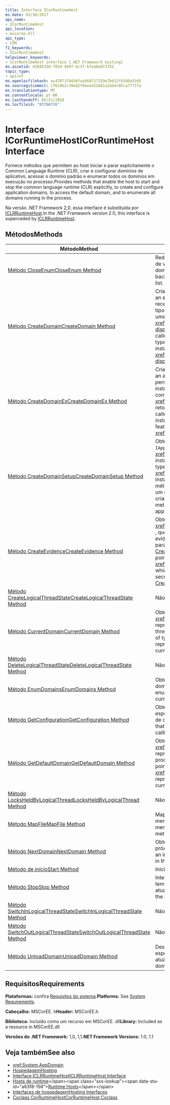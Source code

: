 ```yaml
---
title: Interface ICorRuntimeHost
ms.date: 03/30/2017
api_name:
- ICorRuntimeHost
api_location:
- mscoree.dll
api_type:
- COM
f1_keywords:
- ICorRuntimeHost
helpviewer_keywords:
- ICorRuntimeHost interface [.NET Framework hosting]
ms.assetid: 4369533d-7834-4497-bc37-bfea0ad737b1
topic_type:
- apiref
ms.openlocfilehash: ac4787379436faa568727329e7b012f83d0a53d5
ms.sourcegitcommit: c76c8b2c39ed2f0eee422b61a2ab4c05ca7771fa
ms.translationtype: MT
ms.contentlocale: pt-BR
ms.lasthandoff: 05/21/2020
ms.locfileid: "83760726"
---
```

# <a name="icorruntimehost-interface"></a><span data-ttu-id="a63f8-102">Interface ICorRuntimeHost</span><span class="sxs-lookup"><span data-stu-id="a63f8-102">ICorRuntimeHost Interface</span></span>
<span data-ttu-id="a63f8-103">Fornece métodos que permitem ao host iniciar e parar explicitamente o Common Language Runtime (CLR), criar e configurar domínios de aplicativo, acessar o domínio padrão e enumerar todos os domínios em execução no processo.</span><span class="sxs-lookup"><span data-stu-id="a63f8-103">Provides methods that enable the host to start and stop the common language runtime (CLR) explicitly, to create and configure application domains, to access the default domain, and to enumerate all domains running in the process.</span></span>  
  
 <span data-ttu-id="a63f8-104">Na versão .NET Framework 2,0, essa interface é substituída por [ICLRRuntimeHost](iclrruntimehost-interface.md).</span><span class="sxs-lookup"><span data-stu-id="a63f8-104">In the .NET Framework version 2.0, this interface is superceded by [ICLRRuntimeHost](iclrruntimehost-interface.md).</span></span>  
  
## <a name="methods"></a><span data-ttu-id="a63f8-105">Métodos</span><span class="sxs-lookup"><span data-stu-id="a63f8-105">Methods</span></span>  
  
|<span data-ttu-id="a63f8-106">Método</span><span class="sxs-lookup"><span data-stu-id="a63f8-106">Method</span></span>|<span data-ttu-id="a63f8-107">Descrição</span><span class="sxs-lookup"><span data-stu-id="a63f8-107">Description</span></span>|  
|------------|-----------------|  
|[<span data-ttu-id="a63f8-108">Método CloseEnum</span><span class="sxs-lookup"><span data-stu-id="a63f8-108">CloseEnum Method</span></span>](icorruntimehost-closeenum-method.md)|<span data-ttu-id="a63f8-109">Redefine um enumerador de domínio de volta para o início da lista de domínios.</span><span class="sxs-lookup"><span data-stu-id="a63f8-109">Resets a domain enumerator back to the beginning of the domain list.</span></span>|  
|[<span data-ttu-id="a63f8-110">Método CreateDomain</span><span class="sxs-lookup"><span data-stu-id="a63f8-110">CreateDomain Method</span></span>](icorruntimehost-createdomain-method.md)|<span data-ttu-id="a63f8-111">Cria um domínio de aplicativo.</span><span class="sxs-lookup"><span data-stu-id="a63f8-111">Creates an application domain.</span></span> <span data-ttu-id="a63f8-112">O chamador recebe um ponteiro de interface do tipo <xref:System._AppDomain> para uma instância do tipo <xref:System.AppDomain?displayProperty=nameWithType> .</span><span class="sxs-lookup"><span data-stu-id="a63f8-112">The caller receives an interface pointer of type <xref:System._AppDomain> to an instance of type <xref:System.AppDomain?displayProperty=nameWithType>.</span></span>|  
|[<span data-ttu-id="a63f8-113">Método CreateDomainEx</span><span class="sxs-lookup"><span data-stu-id="a63f8-113">CreateDomainEx Method</span></span>](icorruntimehost-createdomainex-method.md)|<span data-ttu-id="a63f8-114">Cria um domínio de aplicativo.</span><span class="sxs-lookup"><span data-stu-id="a63f8-114">Creates an application domain.</span></span> <span data-ttu-id="a63f8-115">Esse método permite que o chamador passe uma instância de IAppDomainSetup para configurar recursos adicionais da <xref:System._AppDomain> instância retornada.</span><span class="sxs-lookup"><span data-stu-id="a63f8-115">This method allows the caller to pass an IAppDomainSetup instance to configure additional features of the returned <xref:System._AppDomain> instance.</span></span>|  
|[<span data-ttu-id="a63f8-116">Método CreateDomainSetup</span><span class="sxs-lookup"><span data-stu-id="a63f8-116">CreateDomainSetup Method</span></span>](icorruntimehost-createdomainsetup-method.md)|<span data-ttu-id="a63f8-117">Obtém um ponteiro de interface do tipo `IAppDomainSetup` para uma <xref:System.AppDomainSetup> instância.</span><span class="sxs-lookup"><span data-stu-id="a63f8-117">Gets an interface pointer of type `IAppDomainSetup` to an <xref:System.AppDomainSetup> instance.</span></span> <span data-ttu-id="a63f8-118">`IAppDomainSetup`fornece métodos para configurar aspectos de um domínio de aplicativo antes de sua criação.</span><span class="sxs-lookup"><span data-stu-id="a63f8-118">`IAppDomainSetup` provides methods to configure aspects of an application domain before it is created.</span></span>|  
|[<span data-ttu-id="a63f8-119">Método CreateEvidence</span><span class="sxs-lookup"><span data-stu-id="a63f8-119">CreateEvidence Method</span></span>](../../../../docs/framework/unmanaged-api/hosting/icorruntimehost-createevidence-method.md)|<span data-ttu-id="a63f8-120">Obtém um ponteiro de interface do tipo <xref:System.Security.Principal.IIdentity> , que permite que o host crie evidências de segurança para passar para [CreateDomain](../../../../docs/framework/unmanaged-api/hosting/icorruntimehost-createdomain-method.md) ou [CreateDomainEx](icorruntimehost-createdomainex-method.md).</span><span class="sxs-lookup"><span data-stu-id="a63f8-120">Gets an interface pointer of type <xref:System.Security.Principal.IIdentity>, which allows the host to create security evidence to pass to [CreateDomain](../../../../docs/framework/unmanaged-api/hosting/icorruntimehost-createdomain-method.md) or [CreateDomainEx](icorruntimehost-createdomainex-method.md).</span></span>|  
|[<span data-ttu-id="a63f8-121">Método CreateLogicalThreadState</span><span class="sxs-lookup"><span data-stu-id="a63f8-121">CreateLogicalThreadState Method</span></span>](icorruntimehost-createlogicalthreadstate-method.md)|<span data-ttu-id="a63f8-122">Não use.</span><span class="sxs-lookup"><span data-stu-id="a63f8-122">Do not use.</span></span>|  
|[<span data-ttu-id="a63f8-123">Método CurrentDomain</span><span class="sxs-lookup"><span data-stu-id="a63f8-123">CurrentDomain Method</span></span>](icorruntimehost-currentdomain-method.md)|<span data-ttu-id="a63f8-124">Obtém um ponteiro de interface do tipo <xref:System._AppDomain> que representa o domínio carregado no thread atual.</span><span class="sxs-lookup"><span data-stu-id="a63f8-124">Gets an interface pointer of type <xref:System._AppDomain> that represents the domain loaded on the current thread.</span></span>|  
|[<span data-ttu-id="a63f8-125">Método DeleteLogicalThreadState</span><span class="sxs-lookup"><span data-stu-id="a63f8-125">DeleteLogicalThreadState Method</span></span>](icorruntimehost-deletelogicalthreadstate-method.md)|<span data-ttu-id="a63f8-126">Não use.</span><span class="sxs-lookup"><span data-stu-id="a63f8-126">Do not use.</span></span>|  
|[<span data-ttu-id="a63f8-127">Método EnumDomains</span><span class="sxs-lookup"><span data-stu-id="a63f8-127">EnumDomains Method</span></span>](icorruntimehost-enumdomains-method.md)|<span data-ttu-id="a63f8-128">Obtém um enumerador para os domínios no processo atual.</span><span class="sxs-lookup"><span data-stu-id="a63f8-128">Gets an enumerator for the domains in the current process.</span></span>|  
|[<span data-ttu-id="a63f8-129">Método GetConfiguration</span><span class="sxs-lookup"><span data-stu-id="a63f8-129">GetConfiguration Method</span></span>](icorruntimehost-getconfiguration-method.md)|<span data-ttu-id="a63f8-130">Obtém um objeto que permite ao host especificar a configuração de retorno de chamada do CLR.</span><span class="sxs-lookup"><span data-stu-id="a63f8-130">Gets an object that allows the host to specify the callback configuration of the CLR.</span></span>|  
|[<span data-ttu-id="a63f8-131">Método GetDefaultDomain</span><span class="sxs-lookup"><span data-stu-id="a63f8-131">GetDefaultDomain Method</span></span>](icorruntimehost-getdefaultdomain-method.md)|<span data-ttu-id="a63f8-132">Obtém um ponteiro de interface do tipo <xref:System._AppDomain> que representa o domínio padrão para o processo atual.</span><span class="sxs-lookup"><span data-stu-id="a63f8-132">Gets an interface pointer of type <xref:System._AppDomain> that represents the default domain for the current process.</span></span>|  
|[<span data-ttu-id="a63f8-133">Método LocksHeldByLogicalThread</span><span class="sxs-lookup"><span data-stu-id="a63f8-133">LocksHeldByLogicalThread Method</span></span>](icorruntimehost-locksheldbylogicalthread-method.md)|<span data-ttu-id="a63f8-134">Não use.</span><span class="sxs-lookup"><span data-stu-id="a63f8-134">Do not use.</span></span>|  
|[<span data-ttu-id="a63f8-135">Método MapFile</span><span class="sxs-lookup"><span data-stu-id="a63f8-135">MapFile Method</span></span>](icorruntimehost-mapfile-method.md)|<span data-ttu-id="a63f8-136">Mapeia o arquivo especificado na memória.</span><span class="sxs-lookup"><span data-stu-id="a63f8-136">Maps the specified file into memory.</span></span> <span data-ttu-id="a63f8-137">Esse método é obsoleto.</span><span class="sxs-lookup"><span data-stu-id="a63f8-137">This method is obsolete.</span></span>|  
|[<span data-ttu-id="a63f8-138">Método NextDomain</span><span class="sxs-lookup"><span data-stu-id="a63f8-138">NextDomain Method</span></span>](icorruntimehost-nextdomain-method.md)|<span data-ttu-id="a63f8-139">Obtém um ponteiro de interface para o próximo domínio na enumeração.</span><span class="sxs-lookup"><span data-stu-id="a63f8-139">Gets an interface pointer to the next domain in the enumeration.</span></span>|  
|[<span data-ttu-id="a63f8-140">Método de início</span><span class="sxs-lookup"><span data-stu-id="a63f8-140">Start Method</span></span>](icorruntimehost-start-method.md)|<span data-ttu-id="a63f8-141">Inicia o CLR.</span><span class="sxs-lookup"><span data-stu-id="a63f8-141">Starts the CLR.</span></span>|  
|[<span data-ttu-id="a63f8-142">Método Stop</span><span class="sxs-lookup"><span data-stu-id="a63f8-142">Stop Method</span></span>](icorruntimehost-stop-method.md)|<span data-ttu-id="a63f8-143">Interrompe a execução do código no tempo de execução para o processo atual.</span><span class="sxs-lookup"><span data-stu-id="a63f8-143">Stops the execution of code in the runtime for the current process.</span></span>|  
|[<span data-ttu-id="a63f8-144">Método SwitchInLogicalThreadState</span><span class="sxs-lookup"><span data-stu-id="a63f8-144">SwitchInLogicalThreadState Method</span></span>](icorruntimehost-switchinlogicalthreadstate-method.md)|<span data-ttu-id="a63f8-145">Não use.</span><span class="sxs-lookup"><span data-stu-id="a63f8-145">Do not use.</span></span>|  
|[<span data-ttu-id="a63f8-146">Método SwitchOutLogicalThreadState</span><span class="sxs-lookup"><span data-stu-id="a63f8-146">SwitchOutLogicalThreadState Method</span></span>](icorruntimehost-switchoutlogicalthreadstate-method.md)|<span data-ttu-id="a63f8-147">Não use.</span><span class="sxs-lookup"><span data-stu-id="a63f8-147">Do not use.</span></span>|  
|[<span data-ttu-id="a63f8-148">Método UnloadDomain</span><span class="sxs-lookup"><span data-stu-id="a63f8-148">UnloadDomain Method</span></span>](icorruntimehost-unloaddomain-method.md)|<span data-ttu-id="a63f8-149">Descarrega o domínio de aplicativo especificado do processo atual.</span><span class="sxs-lookup"><span data-stu-id="a63f8-149">Unloads the specified application domain from the current process.</span></span>|  
  
## <a name="requirements"></a><span data-ttu-id="a63f8-150">Requisitos</span><span class="sxs-lookup"><span data-stu-id="a63f8-150">Requirements</span></span>  
 <span data-ttu-id="a63f8-151">**Plataformas:** confira [Requisitos do sistema](../../get-started/system-requirements.md).</span><span class="sxs-lookup"><span data-stu-id="a63f8-151">**Platforms:** See [System Requirements](../../get-started/system-requirements.md).</span></span>  
  
 <span data-ttu-id="a63f8-152">**Cabeçalho:** MSCorEE. h</span><span class="sxs-lookup"><span data-stu-id="a63f8-152">**Header:** MSCorEE.h</span></span>  
  
 <span data-ttu-id="a63f8-153">**Biblioteca:** Incluído como um recurso em MSCorEE. dll</span><span class="sxs-lookup"><span data-stu-id="a63f8-153">**Library:** Included as a resource in MSCorEE.dll</span></span>  
  
 <span data-ttu-id="a63f8-154">**Versões do .NET Framework:** 1,0, 1,1</span><span class="sxs-lookup"><span data-stu-id="a63f8-154">**.NET Framework Versions:** 1.0, 1.1</span></span>  
  
## <a name="see-also"></a><span data-ttu-id="a63f8-155">Veja também</span><span class="sxs-lookup"><span data-stu-id="a63f8-155">See also</span></span>

- <xref:System.AppDomain>
- [<span data-ttu-id="a63f8-156">Hospedagem</span><span class="sxs-lookup"><span data-stu-id="a63f8-156">Hosting</span></span>](index.md)
- [<span data-ttu-id="a63f8-157">Interface ICLRRuntimeHost</span><span class="sxs-lookup"><span data-stu-id="a63f8-157">ICLRRuntimeHost Interface</span></span>](iclrruntimehost-interface.md)
- <span data-ttu-id="a63f8-158">[Hosts de runtime](https://docs.microsoft.com/previous-versions/dotnet/netframework-4.0/a51xd4ze(v=vs.100))</span><span class="sxs-lookup"><span data-stu-id="a63f8-158">[Runtime Hosts](https://docs.microsoft.com/previous-versions/dotnet/netframework-4.0/a51xd4ze(v=vs.100))</span></span>
- [<span data-ttu-id="a63f8-159">Interfaces de hospedagem</span><span class="sxs-lookup"><span data-stu-id="a63f8-159">Hosting Interfaces</span></span>](hosting-interfaces.md)
- [<span data-ttu-id="a63f8-160">Coclass CorRuntimeHost</span><span class="sxs-lookup"><span data-stu-id="a63f8-160">CorRuntimeHost Coclass</span></span>](corruntimehost-coclass.md)
